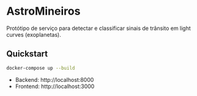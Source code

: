 # AstroMineiros

Protótipo de serviço para detectar e classificar sinais de trânsito em light curves (exoplanetas).

## Quickstart

```bash
docker-compose up --build
```

- Backend: http://localhost:8000  
- Frontend: http://localhost:3000
